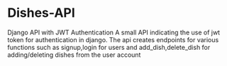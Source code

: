 # Dishes-API
Django API with JWT Authentication
A small API indicating the use of jwt token for authentication in django. The api creates endpoints for various functions such as signup,login for users and add_dish,delete_dish for adding/deleting dishes from the user account
